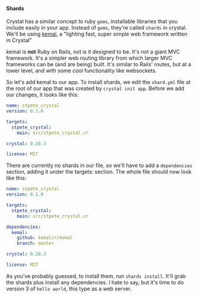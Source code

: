 #### Shards

Crystal has a similar concept to ruby `gems`, installable libraries that you include easily in your app.
Instead of `gems`, they're called `shards` in crystal.  We'll be using 
[kemal](http:://kemalcr.com), a "lighting fast, super simple web framework written in Crystal"

kemal is **not** Ruby on Rails, not is it designed to be.  It's not a giant MVC framework.  It's a simpler web routing
library from which larger MVC frameworks can be (and are being) built.  It's similar to Rails'
routes, but at a lower level, and with some cool functionality like websockets.

So let's add kemal to our app.  To install shards, we edit the `shard.yml` file at the 
root of our app that was created by `crystal init app`.  Before we add our changes, 
it looks like this:

```yml
name: stpete_crystal
version: 0.1.0

targets:
  stpete_crystal:
    main: src/stpete_crystal.cr

crystal: 0.20.3

license: MIT
```

There are currently no shards in our file, so we'll have to add a `dependencies` section,
adding it under the targets: section.  The whole file should now look like this:

```yml
name: stpete_crystal
version: 0.1.0

targets:
  stpete_crystal:
    main: src/stpete_crystal.cr

dependencies:
  kemal:
    github: kemalcr/kemal
    branch: master

crystal: 0.20.3

license: MIT

```

As you've probably guessed, to install them, run `shards install`.  It'll grab the shards plus
install any dependencies.  I hate to say, but it's time to do version 3 of `hello world`, this
type as a web server.

